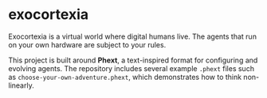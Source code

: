 # exocortexia

Exocortexia is a virtual world where digital humans live.
The agents that run on your own hardware are subject to your rules.

This project is built around **Phext**, a text-inspired format for configuring and
evolving agents.  The repository includes several example `.phext` files such as
`choose-your-own-adventure.phext`, which demonstrates how to think non-linearly.
